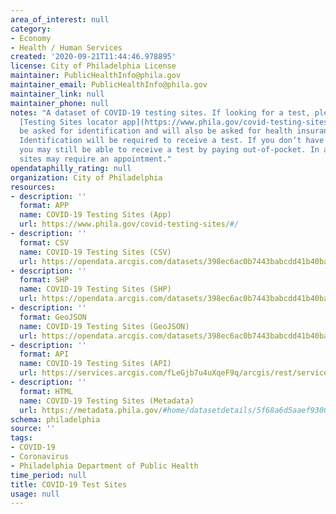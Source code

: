 ```yaml
---
area_of_interest: null
category:
- Economy
- Health / Human Services
created: '2020-09-21T11:44:46.978895'
license: City of Philadelphia License
maintainer: PublicHealthInfo@phila.gov
maintainer_email: PublicHealthInfo@phila.gov
maintainer_link: null
maintainer_phone: null
notes: "A dataset of COVID-19 testing sites. If looking for a test, please use the
  [Testing Sites locator app](https://www.phila.gov/covid-testing-sites/#/). You will
  be asked for identification and will also be asked for health insurance information.
  Identification will be required to receive a test. If you don’t have health insurance,
  you may still be able to receive a test by paying out-of-pocket. In addition, some
  sites may require an appointment."
opendataphilly_rating: null
organization: City of Philadelphia
resources:
- description: ''
  format: APP
  name: COVID-19 Testing Sites (App)
  url: https://www.phila.gov/covid-testing-sites/#/
- description: ''
  format: CSV
  name: COVID-19 Testing Sites (CSV)
  url: https://opendata.arcgis.com/datasets/398ec6ac0b7443babcdd41b40bab3407_0.csv
- description: ''
  format: SHP
  name: COVID-19 Testing Sites (SHP)
  url: https://opendata.arcgis.com/datasets/398ec6ac0b7443babcdd41b40bab3407_0.zip
- description: ''
  format: GeoJSON
  name: COVID-19 Testing Sites (GeoJSON)
  url: https://opendata.arcgis.com/datasets/398ec6ac0b7443babcdd41b40bab3407_0.geojson
- description: ''
  format: API
  name: COVID-19 Testing Sites (API)
  url: https://services.arcgis.com/fLeGjb7u4uXqeF9q/arcgis/rest/services/PHL_COVID19_Testing_Sites_PUBLICVIEW/FeatureServer/0/query?outFields=*&where=1%3D1
- description: ''
  format: HTML
  name: COVID-19 Testing Sites (Metadata)
  url: https://metadata.phila.gov/#home/datasetdetails/5f68a6d5aaef9300168fdf0c/representationdetails/5f68a6d5aaef9300168fdf10/
schema: philadelphia
source: ''
tags:
- COVID-19
- Coronavirus
- Philadelphia Department of Public Health
time_period: null
title: COVID-19 Test Sites
usage: null
---
```

